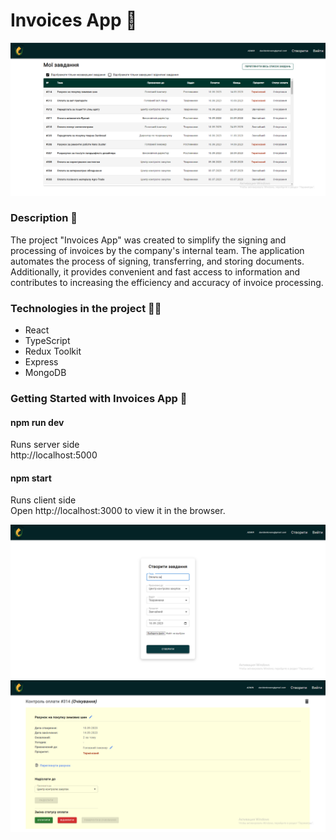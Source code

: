 # Invoices App :scroll:
![alt text for screen readers](client/src/assets/img/1.png "Main screen")


### Description :memo:
The project "Invoices App" was created to simplify the signing and processing of invoices by the company's internal team. The application automates the process of signing, transferring, and storing documents. Additionally, it provides convenient and fast access to information and contributes to increasing the efficiency and accuracy of invoice processing.

### Technologies in the project :man_technologist:
 - React
 - TypeScript 
 - Redux Toolkit
 - Express
 - MongoDB
 
 ### Getting Started with Invoices App :runner:
 
 #### npm run dev
 Runs server side  
 http://localhost:5000
  
 #### npm start
 Runs client side  
 Open http://localhost:3000 to view it in the browser.
 
 ![alt text for screen readers](client/src/assets/img/3.png "New task")
 ![alt text for screen readers](client/src/assets/img/2.png "Task")
 